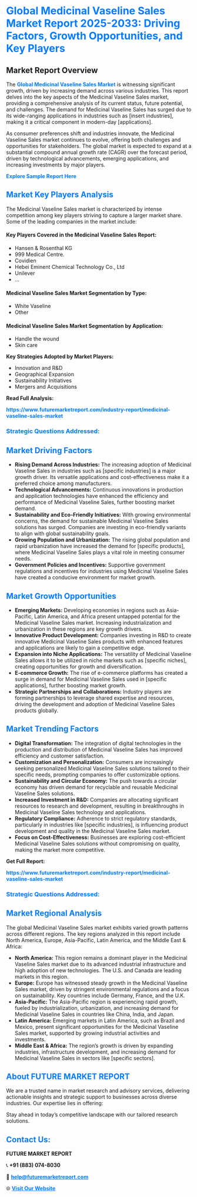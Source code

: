 <h1 style="color: #007BFF;">Global Medicinal Vaseline Sales Market Report 2025-2033: Driving Factors, Growth Opportunities, and Key Players</h1>

<section id="overview">
<h2>Market Report Overview</h2>
<p>The <a href="https://www.futuremarketreport.com/industry-report/medicinal-vaseline-sales-market" style="color: #007BFF; text-decoration: none;"><strong>Global Medicinal Vaseline Sales Market</strong></a> is witnessing significant growth, driven by increasing demand across various industries. This report delves into the key aspects of the Medicinal Vaseline Sales market, providing a comprehensive analysis of its current status, future potential, and challenges. The demand for Medicinal Vaseline Sales has surged due to its wide-ranging applications in industries such as [insert industries], making it a critical component in modern-day [applications].</p>
<p>As consumer preferences shift and industries innovate, the Medicinal Vaseline Sales market continues to evolve, offering both challenges and opportunities for stakeholders. The global market is expected to expand at a substantial compound annual growth rate (CAGR) over the forecast period, driven by technological advancements, emerging applications, and increasing investments by major players.</p>
</section>

<section id="overview">
<p><a href="https://www.futuremarketreport.com/request-sample/reportId=109266" style="color: #007BFF; text-decoration: none;"><strong>Explore Sample Report Here</strong></a></p>
</section>

<section id="key-players">
<h2 style="color: #007BFF;">Market Key Players Analysis</h2>
<p>The Medicinal Vaseline Sales market is characterized by intense competition among key players striving to capture a larger market share. Some of the leading companies in the market include:</p>
<h4>Key Players Covered in the Medicinal Vaseline Sales Report:</h4>
<ul><li>Hansen &amp; Rosenthal KG</li><li>999 Medical Centre.</li><li>Covidien</li><li>Hebei Eminent Chemical Technology Co., Ltd</li><li>Unilever</li><li>...</li></ul>
<h4>Medicinal Vaseline Sales Market Segmentation by Type:</h4>
<ul><li>White Vaseline</li><li>Other</li></ul>

<h4>Medicinal Vaseline Sales Market Segmentation by Application:</h4>
<ul><li>Handle the wound</li><li>Skin care</li></ul>
<p><strong>Key Strategies Adopted by Market Players:</strong></p>
<ul>
<li>Innovation and R&D</li>
<li>Geographical Expansion</li>
<li>Sustainability Initiatives</li>
<li>Mergers and Acquisitions</li>
</ul>
</section>

<section>
<p><strong>Read Full Analysis: </strong></p><a href="https://www.futuremarketreport.com/industry-report/medicinal-vaseline-sales-market" style="color: #007BFF; text-decoration: none;"><strong>https://www.futuremarketreport.com/industry-report/medicinal-vaseline-sales-market</strong></a>
<h3 style="color: #007BFF;">Strategic Questions Addressed:</h3>
</section>

<section id="driving-factors">
<h2 style="color: #007BFF;">Market Driving Factors</h2>
<ul>
<li><strong>Rising Demand Across Industries:</strong> The increasing adoption of Medicinal Vaseline Sales in industries such as [specific industries] is a major growth driver. Its versatile applications and cost-effectiveness make it a preferred choice among manufacturers.</li>
<li><strong>Technological Advancements:</strong> Continuous innovations in production and application technologies have enhanced the efficiency and performance of Medicinal Vaseline Sales, further boosting market demand.</li>
<li><strong>Sustainability and Eco-Friendly Initiatives:</strong> With growing environmental concerns, the demand for sustainable Medicinal Vaseline Sales solutions has surged. Companies are investing in eco-friendly variants to align with global sustainability goals.</li>
<li><strong>Growing Population and Urbanization:</strong> The rising global population and rapid urbanization have increased the demand for [specific products], where Medicinal Vaseline Sales plays a vital role in meeting consumer needs.</li>
<li><strong>Government Policies and Incentives:</strong> Supportive government regulations and incentives for industries using Medicinal Vaseline Sales have created a conducive environment for market growth.</li>
</ul>
</section>

<section id="growth-opportunities">
<h2 style="color: #007BFF;">Market Growth Opportunities</h2>
<ul>
<li><strong>Emerging Markets:</strong> Developing economies in regions such as Asia-Pacific, Latin America, and Africa present untapped potential for the Medicinal Vaseline Sales market. Increasing industrialization and urbanization in these regions are key growth drivers.</li>
<li><strong>Innovative Product Development:</strong> Companies investing in R&D to create innovative Medicinal Vaseline Sales products with enhanced features and applications are likely to gain a competitive edge.</li>
<li><strong>Expansion into Niche Applications:</strong> The versatility of Medicinal Vaseline Sales allows it to be utilized in niche markets such as [specific niches], creating opportunities for growth and diversification.</li>
<li><strong>E-commerce Growth:</strong> The rise of e-commerce platforms has created a surge in demand for Medicinal Vaseline Sales used in [specific applications], further boosting market growth.</li>
<li><strong>Strategic Partnerships and Collaborations:</strong> Industry players are forming partnerships to leverage shared expertise and resources, driving the development and adoption of Medicinal Vaseline Sales products globally.</li>
</ul>
</section>

<section id="trending-factors">
<h2 style="color: #007BFF;">Market Trending Factors</h2>
<ul>
<li><strong>Digital Transformation:</strong> The integration of digital technologies in the production and distribution of Medicinal Vaseline Sales has improved efficiency and customer satisfaction.</li>
<li><strong>Customization and Personalization:</strong> Consumers are increasingly seeking personalized Medicinal Vaseline Sales solutions tailored to their specific needs, prompting companies to offer customizable options.</li>
<li><strong>Sustainability and Circular Economy:</strong> The push towards a circular economy has driven demand for recyclable and reusable Medicinal Vaseline Sales solutions.</li>
<li><strong>Increased Investment in R&D:</strong> Companies are allocating significant resources to research and development, resulting in breakthroughs in Medicinal Vaseline Sales technology and applications.</li>
<li><strong>Regulatory Compliance:</strong> Adherence to strict regulatory standards, particularly in industries like [specific industries], is influencing product development and quality in the Medicinal Vaseline Sales market.</li>
<li><strong>Focus on Cost-Effectiveness:</strong> Businesses are exploring cost-efficient Medicinal Vaseline Sales solutions without compromising on quality, making the market more competitive.</li>
</ul>
</section>

<section>
<p><strong>Get Full Report: </strong></p><a href="https://www.futuremarketreport.com/industry-report/medicinal-vaseline-sales-market" style="color: #007BFF; text-decoration: none;"><strong>https://www.futuremarketreport.com/industry-report/medicinal-vaseline-sales-market</strong></a>
<h3 style="color: #007BFF;">Strategic Questions Addressed:</h3>
</section>


<section id="regional-analysis">
<h2 style="color: #007BFF;">Market Regional Analysis</h2>
<p>The global Medicinal Vaseline Sales market exhibits varied growth patterns across different regions. The key regions analyzed in this report include North America, Europe, Asia-Pacific, Latin America, and the Middle East & Africa:</p>
<ul>
<li><strong>North America:</strong> This region remains a dominant player in the Medicinal Vaseline Sales market due to its advanced industrial infrastructure and high adoption of new technologies. The U.S. and Canada are leading markets in this region.</li>
<li><strong>Europe:</strong> Europe has witnessed steady growth in the Medicinal Vaseline Sales market, driven by stringent environmental regulations and a focus on sustainability. Key countries include Germany, France, and the U.K.</li>
<li><strong>Asia-Pacific:</strong> The Asia-Pacific region is experiencing rapid growth, fueled by industrialization, urbanization, and increasing demand for Medicinal Vaseline Sales in countries like China, India, and Japan.</li>
<li><strong>Latin America:</strong> Emerging markets in Latin America, such as Brazil and Mexico, present significant opportunities for the Medicinal Vaseline Sales market, supported by growing industrial activities and investments.</li>
<li><strong>Middle East & Africa:</strong> The region’s growth is driven by expanding industries, infrastructure development, and increasing demand for Medicinal Vaseline Sales in sectors like [specific sectors].</li>
</ul>
</section>

<footer>
<h2 style="color: #007BFF;">About FUTURE MARKET REPORT</h2>
<p>We are a trusted name in market research and advisory services, delivering actionable insights and strategic support to businesses across diverse industries. Our expertise lies in offering:</p>

<p>Stay ahead in today’s competitive landscape with our tailored research solutions.</p>

<h2 style="color: #007BFF;">Contact Us:</h2>
<p><strong>FUTURE MARKET REPORT</strong></p>
<p>📞 <strong>+91 (883) 074-8030</strong></p>
<p>📧 <strong><a href="mailto:help@futuremarketreport.com" style="color: #007BFF;">help@futuremarketreport.com</a></strong></p>
<p>🌐 <strong><a href="https://www.futuremarketreport.com/" style="color: #007BFF;">Visit Our Website</a></strong></p>
</footer>